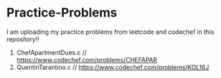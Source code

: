 # Practice-Problems
I am uploading my practice problems from leetcode and codechef in this repository!!
1. ChefApartmentDues.c // https://www.codechef.com/problems/CHEFAPAR
2. QuentinTarantino.c // https://www.codechef.com/problems/KOL16J 
   
